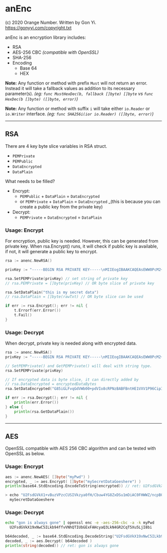 # anEnc

(c) 2020 Orange Number.
Written by Gon Yi. <https://gonyyi.com/copyright.txt>


anEnc is an encryption library includes:

- RSA
- AES-256 CBC _(compatible with OpenSSL)_
- SHA-256
- Encoding
    - Base 64
    - HEX

__Note:__ Any function or method with prefix `Must` will not return an error.
Instead it will take a fallback values as addition to its necessary parameter(s).
_(eg: `func MustHexDec(b, fallback []byte) []byte` vs `func HexDec(b []byte) ([]byte, error)`)_

__Note:__ Any function or method with suffix `i` will take either `io.Reader` or `io.Writer` interface.
_(eg: `func SHA256i(ior io.Reader) ([]byte, error)`)_


---

## RSA

There are 4 key byte slice variables in RSA struct.

- `PEMPrivate`
- `PEMPublic`
- `DataEncrypted`
- `DataPlain`

What needs to be filled?

- Encrypt:
    - `PEMPublic` + `DataPlain` = `DataEncrypted`
    - or `PEMPrivate` + `DataPlain` = `DataEncrypted`
        _(this is because you can create a public key from the private key)
- Decrypt:
    - `PEMPrivate` + `DataEncrypted` = `DataPlain`


### Usage: Encrypt

For encryption, public key is needed. However, this can be generated from private key.
When rsa.Encrypt() runs, it will check if public key is available, if not, it will generate
a public key to encrypt.

```go
rsa := anenc.NewRSA()

privKey := "-----BEGIN RSA PRIVATE KEY-----\nMIIEogIBAAKCAQEAsEWW0PcM2+...."

rsa.SetPEMPrivate(privKey) // set string of private key
// rsa.PEMPrivate = []byte(privKey) // OR byte slice of private key

rsa.SetDataPlain("this is my secret data")
// rsa.DataPlain = []byte(rawTxt) // OR byte slice can be used

if err := rsa.Encrypt(); err != nil {
    t.Errorf(err.Error())
    t.Fail()
}
```

### Usage: Decrypt

When decrypt, private key is needed along with encrypted data.

```go
rsa := anenc.NewRSA()
privKey := "-----BEGIN RSA PRIVATE KEY-----\nMIIEogIBAAKCAQEAsEWW0PcM2+...."

// SetPEMPrivate() and GetPEMPrivate() will deal with string type.
rsa.SetPEMPrivate(privKey)

// If encrypted data is byte slice, it can directly added by
// rsa.DataEncrypted = encryptedDataBytes
rsa.SetDataEncrypted("G85iGLFvqGdVWb00+pdVIo8cRPNzBABFBntHE1VXV1P96CipIHglnUL1v3rwy74...")

if err := rsa.Decrypt(); err != nil {
    println(err.Error())
} else {
    println(rsa.GetDataPlain())
}
```

---

## AES

OpenSSL compatible with AES 256 CBC algorithm and can be tested with OpenSSL as below.


### Usage: Encrypt

```go
aes := anenc.NewAES( []byte("myPwd") )
encrypted, _ := aes.Encrypt( []byte("mySecretDataGoeshere") )
println(base64.StdEncoding.EncodeToString(encrypted)) // ret: U2FsdGVkX1+vBuzVPzcCUSIVkzya0fH/Cbuw4YG8ZxDSu1mDiAC0FHWWZ/ncpB0W
```

```sh
> echo "U2FsdGVkX1+vBuzVPzcCUSIVkzya0fH/Cbuw4YG8ZxDSu1mDiAC0FHWWZ/ncpB0W" | openssl enc -d -aes-256-cbc -a -k myPwd
  mySecretDataGoeshere
```


### Usage: Decrypt

```sh
echo "gon is always gone" | openssl enc -e -aes-256-cbc -a -k myPwd
  U2FsdGVkX19xNwC5ILkb94ffvVNhQTIUbGExFAHcyaQ3LkN4GR2CqT5Xu5LjI8bi
```

```go
b64decoded, _ := base64.StdEncoding.DecodeString("U2FsdGVkX19xNwC5ILkb94ffvVNhQTIUbGExFAHcyaQ3LkN4GR2CqT5Xu5LjI8bi")
decoded, _ := aes.Decrypt( b64decoded )
println(string(decoded)) // ret: gon is always gone
```
